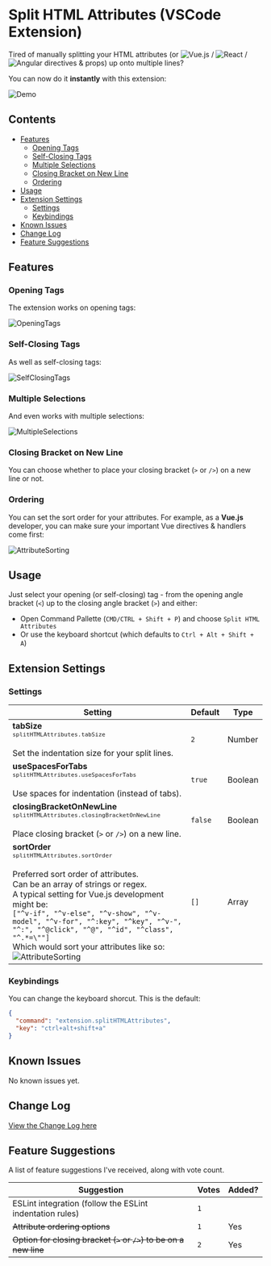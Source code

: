 # **Split HTML Attributes** (VSCode Extension) <!-- omit in toc -->

Tired of manually splitting your HTML attributes (or ![Vue.js](https://raw.githubusercontent.com/dannyconnell/vscode-split-html-attributes/master/images/Vue.png "Vue.js") / ![React](https://raw.githubusercontent.com/dannyconnell/vscode-split-html-attributes/master/images/React.png "React") / ![Angular](https://raw.githubusercontent.com/dannyconnell/vscode-split-html-attributes/master/images/Angular.png "Angular") directives & props) up onto multiple lines? 

You can now do it **instantly** with this extension:

![Demo](https://raw.githubusercontent.com/dannyconnell/vscode-split-html-attributes/master/images/DemoSelfClosing.gif)

## Contents <!-- omit in toc -->

- [Features](#features)
  - [Opening Tags](#opening-tags)
  - [Self-Closing Tags](#self-closing-tags)
  - [Multiple Selections](#multiple-selections)
  - [Closing Bracket on New Line](#closing-bracket-on-new-line)
  - [Ordering](#ordering)
- [Usage](#usage)
- [Extension Settings](#extension-settings)
  - [Settings](#settings)
  - [Keybindings](#keybindings)
- [Known Issues](#known-issues)
- [Change Log](#change-log)
- [Feature Suggestions](#feature-suggestions)

## Features

### Opening Tags

The extension works on opening tags:

![OpeningTags](https://raw.githubusercontent.com/dannyconnell/vscode-split-html-attributes/master/images/DemoOpeningTags.gif)

### Self-Closing Tags

As well as self-closing tags:

![SelfClosingTags](https://raw.githubusercontent.com/dannyconnell/vscode-split-html-attributes/master/images/DemoSelfClosing.gif)

### Multiple Selections

And even works with multiple selections:

![MultipleSelections](https://raw.githubusercontent.com/dannyconnell/vscode-split-html-attributes/master/images/DemoMultipleSelections.gif)

### Closing Bracket on New Line

You can choose whether to place your closing bracket (`>` or `/>`) on a new line or not.

### Ordering

You can set the sort order for your attributes. For example, as a **Vue.js** developer, you can make sure your important Vue directives & handlers come first:

![AttributeSorting](https://raw.githubusercontent.com/dannyconnell/vscode-split-html-attributes/master/images/AttributeSorting.png)

## Usage

Just select your opening (or self-closing) tag - from the opening angle bracket (`<`) up to the closing angle bracket (`>`) and either:
* Open Command Pallette (`CMD/CTRL + Shift + P`) and choose `Split HTML Attributes`
* Or use the keyboard shortcut (which defaults to `Ctrl + Alt + Shift + A`)

## Extension Settings

### Settings

| Setting | Default | Type |
| - | - | - |
| **tabSize**<br><small>`splitHTMLAttributes.tabSize`</small><br><br>Set the indentation size for your split lines. | `2` | Number
| **useSpacesForTabs**<br><small>`splitHTMLAttributes.useSpacesForTabs`</small><br><br>Use spaces for indentation (instead of tabs). | `true` | Boolean
| **closingBracketOnNewLine**<br><small>`splitHTMLAttributes.closingBracketOnNewLine`</small><br><br>Place closing bracket (`>` or `/>`) on a new line.| `false` | Boolean
| **sortOrder**<br><small>`splitHTMLAttributes.sortOrder`</small><br><br>Preferred sort order of attributes.<br>Can be an array of strings or regex.<br>A typical setting for Vue.js development might be:<br>`["^v-if", "^v-else", "^v-show", "^v-model", "^v-for", "^:key", "^key", "^v-", "^:", "^@click", "^@", "^id", "^class", "^.*=\""]`<br>Which would sort your attributes like so:<br>![AttributeSorting](https://raw.githubusercontent.com/dannyconnell/vscode-split-html-attributes/master/images/AttributeSorting.png) | `[]` | Array

### Keybindings

You can change the keyboard shorcut. This is the default:

```json
{
  "command": "extension.splitHTMLAttributes",
  "key": "ctrl+alt+shift+a"
}
```

## Known Issues

No known issues yet.

## Change Log

[View the Change Log here](https://github.com/dannyconnell/vscode-split-html-attributes/blob/master/CHANGELOG.md)

## Feature Suggestions

A list of feature suggestions I've received, along with vote count.

| Suggestion | Votes | Added?  |
| - | - | - |
| ESLint integration (follow the ESLint indentation rules) | `1` | |
| ~~Attribute ordering options~~ | `1` | Yes |
| ~~Option for closing bracket (`>` or `/>`) to be on a new line~~ | `2` | Yes |